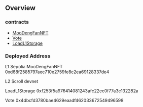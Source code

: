 ## Overview
### contracts
- [MooDengFanNFT](./src/MooDengFanNFT.sol)
- [Vote](./src/Vote.sol)
- [LoadL1Storage](./src/LoadL1Storage.sol)


### Deployed Address
L1 Sepolia
MooDengFanNFT 0xd68f2585797aec710e2759fe8c2ea69128337de4

L2 Scroll devnet 

LoadL1Storage 0xf253f5a976414081243afc22ec0f77a3c132282a

Vote 0x4dbcfd3780bae4629eaadf462033672549496598